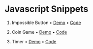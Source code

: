 # Javascript Snippets

1. Impossible Button • [Demo](https://replit.com/@vijethx/ImpossibleButton) • [Code](./../ImpossibleButton)

2. Coin Game • [Demo](https://replit.com/@vijethx/CoinGame) • [Code](./../CoinGame)

3. Timer • [Demo](./../Timer/../javascript-snippets/Timer/index.html) • [Code](./../Timer)
